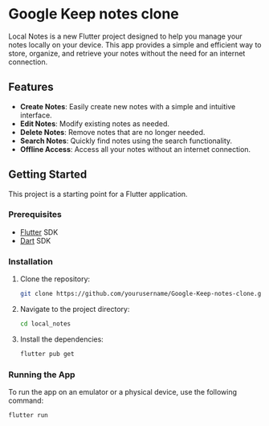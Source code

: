 # Google Keep notes clone

Local Notes is a new Flutter project designed to help you manage your notes locally on your device. This app provides a simple and efficient way to store, organize, and retrieve your notes without the need for an internet connection.

## Features

- **Create Notes**: Easily create new notes with a simple and intuitive interface.
- **Edit Notes**: Modify existing notes as needed.
- **Delete Notes**: Remove notes that are no longer needed.
- **Search Notes**: Quickly find notes using the search functionality.
- **Offline Access**: Access all your notes without an internet connection.

## Getting Started

This project is a starting point for a Flutter application.

### Prerequisites

- [Flutter](https://flutter.dev) SDK
- [Dart](https://dart.dev) SDK

### Installation

1. Clone the repository:
    ```sh
    git clone https://github.com/yourusername/Google-Keep-notes-clone.git
    ```
2. Navigate to the project directory:
    ```sh
    cd local_notes
    ```
3. Install the dependencies:
    ```sh
    flutter pub get
    ```

### Running the App

To run the app on an emulator or a physical device, use the following command:
```sh
flutter run
